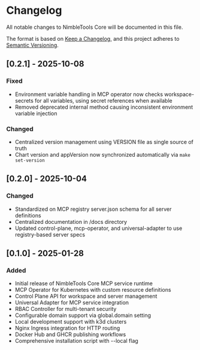 # Changelog

All notable changes to NimbleTools Core will be documented in this file.

The format is based on [Keep a Changelog](https://keepachangelog.com/en/1.0.0/),
and this project adheres to [Semantic Versioning](https://semver.org/spec/v2.0.0.html).

## [0.2.1] - 2025-10-08

### Fixed
- Environment variable handling in MCP operator now checks workspace-secrets for all variables, using secret references when available
- Removed deprecated internal method causing inconsistent environment variable injection

### Changed
- Centralized version management using VERSION file as single source of truth
- Chart version and appVersion now synchronized automatically via `make set-version`

## [0.2.0] - 2025-10-04

### Changed
- Standardized on MCP registry server.json schema for all server definitions
- Centralized documentation in /docs directory
- Updated control-plane, mcp-operator, and universal-adapter to use registry-based server specs

## [0.1.0] - 2025-01-28

### Added
- Initial release of NimbleTools Core MCP service runtime
- MCP Operator for Kubernetes with custom resource definitions
- Control Plane API for workspace and server management
- Universal Adapter for MCP service integration
- RBAC Controller for multi-tenant security
- Configurable domain support via global.domain setting
- Local development support with k3d clusters
- Nginx Ingress integration for HTTP routing
- Docker Hub and GHCR publishing workflows
- Comprehensive installation script with --local flag
